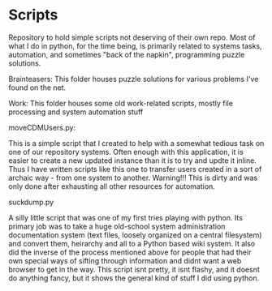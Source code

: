 # Scripts
Repository to hold simple scripts not deserving of their own repo.  Most of what I do in python, for the time being, is primarily related to systems tasks, automation, and sometimes "back of the napkin", programming puzzle solutions.

Brainteasers:
This folder houses puzzle solutions for various problems I've found on the net.

Work:
This folder houses some old work-related scripts, mostly file processing and system automation stuff

moveCDMUsers.py:

This is a simple script that I created to help with a somewhat tedious task on one of our repository systems.  Often enough with this application, it is easier to create a new updated instance than it is to try and updte it inline.  Thus I have written scripts like this one to transfer users created in a sort of archaic way - from one system to another.  Warning!!!  This is dirty and was only done after exhausting all other resources for automation.


suckdump.py

A silly little script that was one of my first tries playing with python.  Its primary job was to take a huge old-school system administration documentation system (text files, loosely organized on a central filesystem) and convert them, heirarchy and all to a Python based wiki system.  It also did the inverse of the process mentioned above for people that had their own special ways of sifting through information and didnt want a web browser to get in the way.  This script isnt pretty, it isnt flashy, and it doesnt do anything fancy, but it shows the general kind of stuff I did using python.
